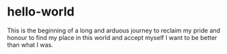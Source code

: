 # hello-world
This is the beginning of a long and arduous journey to reclaim my pride and honour to find my place in this world and accept myself
I want to be better than what I was.
